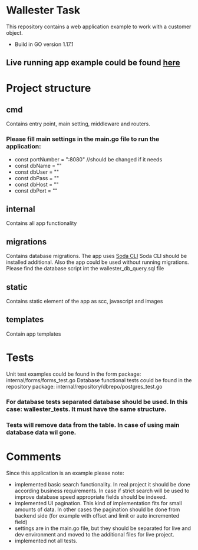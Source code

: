 # Wallester Task

This repository contains a web application example to work with a customer object.

- Build in GO version 1.17.1
## Live running app example could be found [here](http://www.golang.studyfield.org/en)

# Project structure

## cmd
Contains entry point, main setting, middleware and routers.
### Please fill main settings in the main.go file to run the application:
- const portNumber = ":8080" //should be changed if it needs
- const dbName = ""
- const dbUser = ""
- const dbPass = ""
- const dbHost = ""
- const dbPort = ""

## internal
Contains all app functionality

## migrations
Contains database migrations.
The app uses [Soda CLI](https://gobuffalo.io/en/docs/db/toolbox)
Soda CLI should be installed additional.
Also the app could be used without running migrations.
Please find the database script int the wallester_db_query.sql file

## static
Contains static element of the app as scc, javascript and images

## templates
Contain app templates

# Tests
Unit test examples could be found in the form package:
internal/forms/forms_test.go
Database functional tests could be found in the repository package:
internal/repository/dbrepo/postgres_test.go
### For database tests separated database should be used. In this case: wallester_tests. It must have the same structure.
### Tests will remove data from the table. In case of using main database data wil gone.

# Comments
Since this application is an example please note:
- implemented basic search functionality. In real project it should be done according business requirements.
In case if strict search will be used to improve database speed appropriate fields should be indexed.
- implemented UI pagination. This kind of implementation fits for small amounts of data.
In other cases the pagination should be done from backend side (for example with offset and limit or auto incremented field)
- settings are in the main.go file, but they should be separated for live and dev environment and moved to the additional files for live project.
- implemented not all tests.